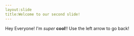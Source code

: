 ```yaml
---
layout:slide
title:Welcome to our second slide!
---
```

Hey Everyone! I'm *super* **cool**!!
Use the left arrow to go back!
